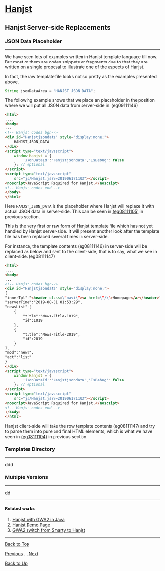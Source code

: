 # [Hanjst](/hanjst/index)
## Hanjst Server-side Replacements
### JSON Data Placeholder
---
We have seen lots of examples written in Hanjst template language till now. But most of them are codes snippets or fragments due to that they are written on a single proposal to illustrate one of the aspects of Hanjst.

In fact, the raw template file looks not so pretty as the examples presented above.

```java
String jsonDataArea = "HANJST_JSON_DATA";
```

The following example shows that we place an placeholder in the position where we will put all JSON data from server-side in. (eg09111146)

```html
<html>
....
<body>
...
<!-- Hanjst codes bgn-->
<div id="Hanjstjsondata" style="display:none;">
	HANJST_JSON_DATA
</div>
<script type="text/javascript">
    window.Hanjst = {
	    'JsonDataId':'Hanjstjsondata','IsDebug': false
    }; // optional
</script>
<script type="text/javascript" 
	src="js/Hanjst.js?v=201906171103"></script>
<noscript>JavaScript Required for Hanjst.</noscript>
<!-- Hanjst codes end -->
</body>
</html>
```

Here `HANJST_JSON_DATA` is the placeholder where Hanjst will replace it with actual JSON data in server-side. This can be seen in [(eg08111105)](./hanjst-class) in previous section.

This is the very first or raw form of Hanjst template file which has not yet handled by Hanjst server-side. It will present another look after the template file has been replaced several times in server-side.

For instance, the template contents (eg08111146) in server-side will be replaced as below and sent to the client-side, that is to say, what we see in client-side. (eg08111147)

```html
<html>
....
<body>
...
<!-- Hanjst codes bgn-->
<div id="Hanjstjsondata" style="display:none;">
{
"innerTpl":"<header class=\"navi\"><a href=\"/\">Homepage</a></header>",
"serverTime":"2019-08-11 01:53:29",
"newsList":[
	{
		"title":"News-Title-1019",
		"id":1019
	},
	{
		"title":"News-Title-2019",
		"id":2019
	}
],
"mod":"news",
"act":"list"
}
</div>
<script type="text/javascript">
    window.Hanjst = {
	    'JsonDataId':'Hanjstjsondata','IsDebug': false
    }; // optional
</script>
<script type="text/javascript" 
	src="js/Hanjst.js?v=201906171103"></script>
<noscript>JavaScript Required for Hanjst.</noscript>
<!-- Hanjst codes end -->
</body>
</html>
```

Hanjst client-side will take the row template contents (eg08111147) and try to parse them into pure and final HTML elements, which is what we have seen in [(eg08111104)](./hanjst-class) in previous section.



  

### Templates Directory
---
ddd


### Multiple Versions
---

dd

---

#### Related works

1. [Hanjst with GWA2 in Java](https://github.com/wadelau/GWA2/tree/master/java)
2. [Hanjst Demo Page](https://ufqi.com/dev/hanjst/)
3. [GWA2 switch from Smarty to Hanjst](https://ufqi.com/blog/gwa2-8-years-with-smarty-to-hanjst/)

---

[Back to Top](/hanjst/hanjst-function-replacement)

[Previous](./hanjst-class) ... [Next](./)

[Back to Up](/hanjst/index)

<!--stackedit_data:
eyJoaXN0b3J5IjpbNDYwNTgyMDYzLDE1NjY4MTA3MTcsLTgyNj
YxNzA3NF19
-->